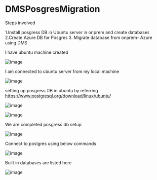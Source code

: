 # DMSPosgresMigration

Steps involved

1.Install posgress DB in Ubuntu server in onprem  and create databases
2.Create Azure  DB for Posgres
3. Migrate database from onprem- Azure using DMS

I have ubuntu machine created

![image](https://github.com/user-attachments/assets/26c7de49-bf13-4ec8-aa99-ed50b5e0e7c0)

I am connected to ubuntu server from my local machine

![image](https://github.com/user-attachments/assets/21a53577-ce37-46c2-b69b-4dca8061998f)

setting up posgress DB in ubuntu  by referring  https://www.postgresql.org/download/linux/ubuntu/


![image](https://github.com/user-attachments/assets/390e1466-7319-4e28-9250-616fd1b688d1)


![image](https://github.com/user-attachments/assets/7b081ed6-662a-4fef-afe8-29d78582910a)

We are completed posgress db setup


![image](https://github.com/user-attachments/assets/061d730b-42e8-4b6a-ba5a-122bd2b06746)

Connect to postgres using below commands 

![image](https://github.com/user-attachments/assets/6a0f1aa0-7826-4896-ace0-cb9869af3ec9)


Built in databases are listed here

![image](https://github.com/user-attachments/assets/3f25010c-65df-48e7-a857-e16effee2729)







